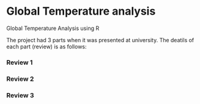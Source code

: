# Global Temperature analysis
Global Temperature Analysis using R

The project had 3 parts when it was presented at university. The deatils of each part (review) is as follows:

### Review 1



### Review 2



### Review 3
